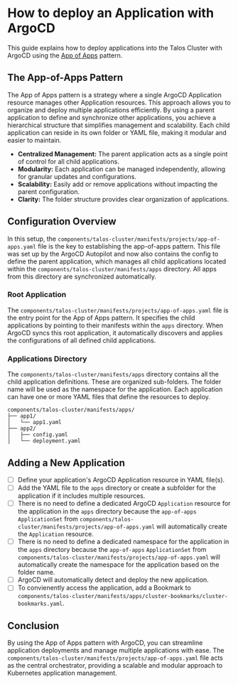 # How to deploy an Application with ArgoCD

This guide explains how to deploy applications into the Talos Cluster with ArgoCD using the [App of Apps](https://argo-cd.readthedocs.io/en/stable/operator-manual/declarative-setup/#app-of-apps) pattern.

## The App-of-Apps Pattern

The App of Apps pattern is a strategy where a single ArgoCD Application resource manages other Application resources. This approach allows you to organize and deploy multiple applications efficiently. By using a parent application to define and synchronize other applications, you achieve a hierarchical structure that simplifies management and scalability. Each child application can reside in its own folder or YAML file, making it modular and easier to maintain.

- **Centralized Management:** The parent application acts as a single point of control for all child applications.
- **Modularity:** Each application can be managed independently, allowing for granular updates and configurations.
- **Scalability:** Easily add or remove applications without impacting the parent configuration.
- **Clarity:** The folder structure provides clear organization of applications.

## Configuration Overview

In this setup, the `components/talos-cluster/manifests/projects/app-of-apps.yaml` file is the key to establishing the app-of-apps pattern. This file was set up by the ArgoCD Autopilot and now also contains the config to define the parent application, which manages all child applications located within the `components/talos-cluster/manifests/apps` directory. All apps from this directory are synchronized automatically.

### Root Application

The `components/talos-cluster/manifests/projects/app-of-apps.yaml` file is the entry point for the App of Apps pattern. It specifies the child applications by pointing to their manifests within the `apps` directory. When ArgoCD syncs this root application, it automatically discovers and applies the configurations of all defined child applications.

### Applications Directory

The `components/talos-cluster/manifests/apps` directory contains all the child application definitions. These are organized sub-folders. The folder name will be used as the namespace for the application. Each application can have one or more YAML files that define the resources to deploy.

```plaintext
components/talos-cluster/manifests/apps/
├── app1/
│   └── app1.yaml
├── app2/
│   ├── config.yaml
│   └── deployment.yaml
```

## Adding a New Application

- [ ] Define your application's ArgoCD Application resource in YAML file(s).
- [ ] Add the YAML file to the `apps` directory or create a subfolder for the application if it includes multiple resources.
- [ ] There is no need to define a dedicated ArgoCD `Application` resource for the application in the `apps` directory because the `app-of-apps` `ApplicationSet` from `components/talos-cluster/manifests/projects/app-of-apps.yaml` will automatically create the `Application` resource.
- [ ] There is no need to define a dedicated namespace for the application in the `apps` directory because the `app-of-apps` `ApplicationSet` from `components/talos-cluster/manifests/projects/app-of-apps.yaml` will automatically create the namespace for the application based on the folder name.
- [ ] ArgoCD will automatically detect and deploy the new application.
- [ ] To convienently access the application, add a Bookmark to `components/talos-cluster/manifests/apps/cluster-bookmarks/cluster-bookmarks.yaml`.

## Conclusion

By using the App of Apps pattern with ArgoCD, you can streamline application deployments and manage multiple applications with ease. The `components/talos-cluster/manifests/projects/app-of-apps.yaml` file acts as the central orchestrator, providing a scalable and modular approach to Kubernetes application management.
